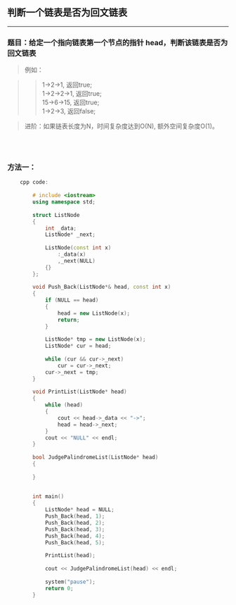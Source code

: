 ## 判断一个链表是否为回文链表

----------------------------------------

### 题目：给定一个指向链表第一个节点的指针 head，判断该链表是否为回文链表
>例如：

>> 1->2->1,    返回true;  <br>
>> 1->2->2->1, 返回true;  <br>
>> 15->6->15,  返回true;  <br>
>> 1->2->3,    返回false;  <br>

>进阶：如果链表长度为N，时间复杂度达到O(N), 额外空间复杂度O(1)。

<br>
<br>

### 方法一：

```cpp
	cpp code:
	
		# include <iostream>
		using namespace std;
		
		struct ListNode
		{
		    int _data;
		    ListNode* _next;
		
		    ListNode(const int x)
		        :_data(x)
		        ,_next(NULL)
		    {}
		};
		
		void Push_Back(ListNode*& head, const int x)
		{
		    if (NULL == head)
		    {
		        head = new ListNode(x);
		        return;
		    }
		
		    ListNode* tmp = new ListNode(x);
		    ListNode* cur = head;
		
		    while (cur && cur->_next)
		        cur = cur->_next;
		    cur->_next = tmp;
		}
		
		void PrintList(ListNode* head)
		{
		    while (head)
		    {
		        cout << head->_data << "->";
		        head = head->_next;
		    }
		    cout << "NULL" << endl;
		}
		
		bool JudgePalindromeList(ListNode* head)
		{
		    
		}
		
		
		int main()
		{
		    ListNode* head = NULL;
		    Push_Back(head, 1);
		    Push_Back(head, 2);
		    Push_Back(head, 3);
		    Push_Back(head, 4);
		    Push_Back(head, 5);
		
		    PrintList(head);
		
		    cout << JudgePalindromeList(head) << endl;
		
		    system("pause");
		    return 0;
		}


```
	



